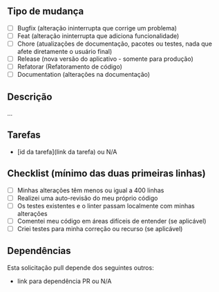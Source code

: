 ## Tipo de mudança

- [ ] Bugfix (alteração ininterrupta que corrige um problema)
- [ ] Feat (alteração ininterrupta que adiciona funcionalidade)
- [ ] Chore (atualizações de documentação, pacotes ou testes, nada que afete diretamente o usuário final)
- [ ] Release (nova versão do aplicativo - somente para produção)
- [ ] Refatorar (Refatoramento de código)
- [ ] Documentation (alterações na documentação)

## Descrição

...

## Tarefas

- [id da tarefa](link da tarefa) ou N/A

## Checklist (mínimo das duas primeiras linhas)

- [ ] Minhas alterações têm menos ou igual a 400 linhas
- [ ] Realizei uma auto-revisão do meu próprio código
- [ ] Os testes existentes e o linter passam localmente com minhas alterações
- [ ] Comentei meu código em áreas difíceis de entender (se aplicável)
- [ ] Criei testes para minha correção ou recurso (se aplicável)

## Dependências

Esta solicitação pull depende dos seguintes outros:

- link para dependência PR ou N/A
